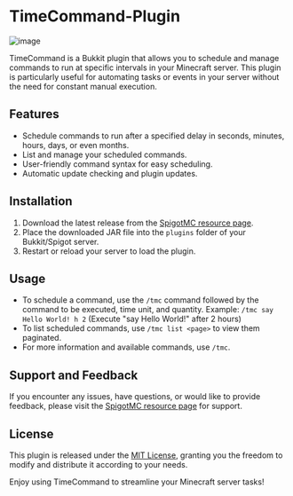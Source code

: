 # TimeCommand-Plugin
![image](https://github.com/Ju4nMarin/TimeCommand-Plugin/assets/80414695/cb04a862-03bf-4097-a332-0e18eb985480)

TimeCommand is a Bukkit plugin that allows you to schedule and manage commands to run at specific intervals in your Minecraft server. This plugin is particularly useful for automating tasks or events in your server without the need for constant manual execution.

## Features

- Schedule commands to run after a specified delay in seconds, minutes, hours, days, or even months.
- List and manage your scheduled commands.
- User-friendly command syntax for easy scheduling.
- Automatic update checking and plugin updates.

## Installation

1. Download the latest release from the [SpigotMC resource page](https://www.spigotmc.org/resources/timecommand.112309/).
2. Place the downloaded JAR file into the `plugins` folder of your Bukkit/Spigot server.
3. Restart or reload your server to load the plugin.

## Usage

- To schedule a command, use the `/tmc` command followed by the command to be executed, time unit, and quantity.
  Example: `/tmc say Hello World! h 2` (Execute "say Hello World!" after 2 hours)
- To list scheduled commands, use `/tmc list <page>` to view them paginated.
- For more information and available commands, use `/tmc`.

## Support and Feedback

If you encounter any issues, have questions, or would like to provide feedback, please visit the [SpigotMC resource page](https://www.spigotmc.org/resources/timecommand.112309/) for support.

## License

This plugin is released under the [MIT License](LICENSE), granting you the freedom to modify and distribute it according to your needs.

Enjoy using TimeCommand to streamline your Minecraft server tasks!


